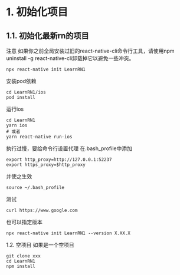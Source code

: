 # 1. 初始化项目

## 1.1. 初始化最新rn的项目

注意
如果你之前全局安装过旧的react-native-cli命令行工具，请使用npm uninstall -g react-native-cli卸载掉它以避免一些冲突。

```
npx react-native init LearnRN1
```


安装pod依赖

```shell
cd LearnRN1/ios
pod install
```

运行ios

```shell
cd LearnRN1
yarn ios
# 或者
yarn react-native run-ios
```

执行过慢，要给命令行设置代理
在.bash_profile中添加

```shell
export http_proxy=http://127.0.0.1:52237
export https_proxy=$http_proxy
```

并使之生效

```shell
source ~/.bash_profile
```

测试

```shell
curl https://www.google.com
```

也可以指定版本

```shell
npx react-native init LearnRN1 --version X.XX.X
```

1.2. 空项目
如果是一个空项目

```shell
git clone xxx
cd LearnRN1
npm install
```
